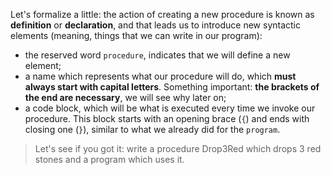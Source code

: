 Let's formalize a little: the action of creating a new procedure is known as **definition** or **declaration**, and that leads us to introduce new syntactic elements (meaning, things that we can write in our program):

- the reserved word `procedure`, indicates that we will define a new element;
- a name which represents what our procedure will do, which **must always start with capital letters**. Something important: **the brackets of the end are necessary**, we will see why later on;
- a code block, which will be what is executed every time we invoke our procedure. This block starts with an opening brace (`{`) and ends with closing one (`}`), similar to what we already did for the `program`.

> Let's see if you got it: write a procedure Drop3Red which drops 3 red stones and a program which uses it.
